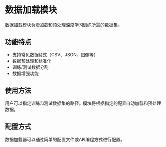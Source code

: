 # 数据加载模块

数据加载模块负责加载和预处理深度学习训练所需的数据集。

## 功能特点

- 支持常见数据格式（CSV、JSON、图像等）
- 数据预处理和标准化
- 训练/测试数据分割
- 数据增强功能

## 使用方法

用户可以指定训练和测试数据集的路径。模块将根据指定的配置自动加载和预处理数据。

## 配置方式

数据加载器可以通过简单的配置文件或API编程方式进行配置。